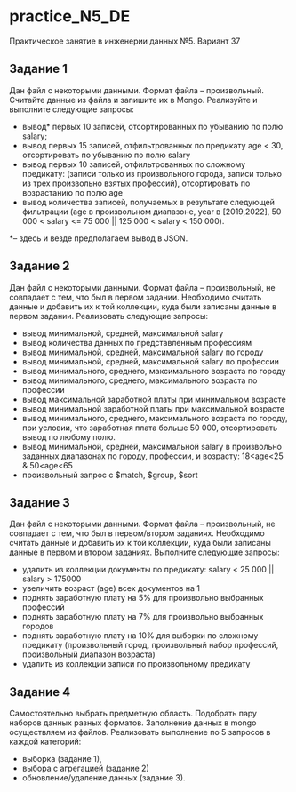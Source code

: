 # practice_N5_DE
Практическое занятие в инженерии данных №5. Вариант 37
## Задание 1
Дан файл с некоторыми данными. Формат файла – произвольный. Считайте данные из файла и запишите их в Mongo. Реализуйте и выполните следующие запросы:
- вывод* первых 10 записей, отсортированных по убыванию по полю salary;
- вывод первых 15 записей, отфильтрованных по предикату age < 30, отсортировать по убыванию по полю salary
- вывод первых 10 записей, отфильтрованных по сложному предикату: (записи только из произвольного города, записи только из трех произвольно взятых профессий), отсортировать по возрастанию по полю age
- вывод количества записей, получаемых в результате следующей фильтрации (age в произвольном диапазоне, year в [2019,2022], 50 000 < salary <= 75 000 || 125 000 < salary < 150 000).

*– здесь и везде предполагаем вывод в JSON.
## Задание 2
Дан файл с некоторыми данными. Формат файла – произвольный, не совпадает с тем, что был в первом задании. Необходимо считать данные и добавить их к той коллекции, куда были записаны данные в первом задании. Реализовать следующие запросы:
- вывод минимальной, средней, максимальной salary
- вывод количества данных по представленным профессиям
- вывод минимальной, средней, максимальной salary по городу
- вывод минимальной, средней, максимальной salary по профессии
- вывод минимального, среднего, максимального возраста по городу
- вывод минимального, среднего, максимального возраста по профессии 
- вывод максимальной заработной платы при минимальном возрасте
- вывод минимальной заработной платы при максимальной возрасте
- вывод минимального, среднего, максимального возраста по городу, при условии, что заработная плата больше 50 000, отсортировать вывод по любому полю.
- вывод минимальной, средней, максимальной salary в произвольно заданных диапазонах по городу, профессии, и возрасту: 18<age<25 & 50<age<65
- произвольный запрос с $match, $group, $sort
## Задание 3 
Дан файл с некоторыми данными. Формат файла – произвольный, не совпадает с тем, что был в первом/втором заданиях. Необходимо считать данные и добавить их к той коллекции, куда были записаны данные в первом и втором заданиях. Выполните следующие запросы:
- удалить из коллекции документы по предикату: salary < 25 000 || salary > 175000
- увеличить возраст (age) всех документов на 1
- поднять заработную плату на 5% для произвольно выбранных профессий
- поднять заработную плату на 7% для произвольно выбранных городов
- поднять заработную плату на 10% для выборки по сложному предикату (произвольный город, произвольный набор профессий, произвольный диапазон возраста)
- удалить из коллекции записи по произвольному предикату
## Задание 4
Самостоятельно выбрать предметную область. Подобрать пару наборов данных разных форматов. Заполнение данных в mongo осуществляем из файлов. Реализовать выполнение по 5 запросов в каждой категорий:
- выборка (задание 1),
- выбора с агрегацией (задание 2)
- обновление/удаление данных (задание 3).